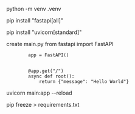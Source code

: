 python -m venv .venv

pip install "fastapi[all]"

pip install "uvicorn[standard]"

create main.py
            from fastapi import FastAPI

            app = FastAPI()


            @app.get("/")
            async def root():
                return {"message": "Hello World"}

uvicorn main:app --reload

pip freeze > requirements.txt